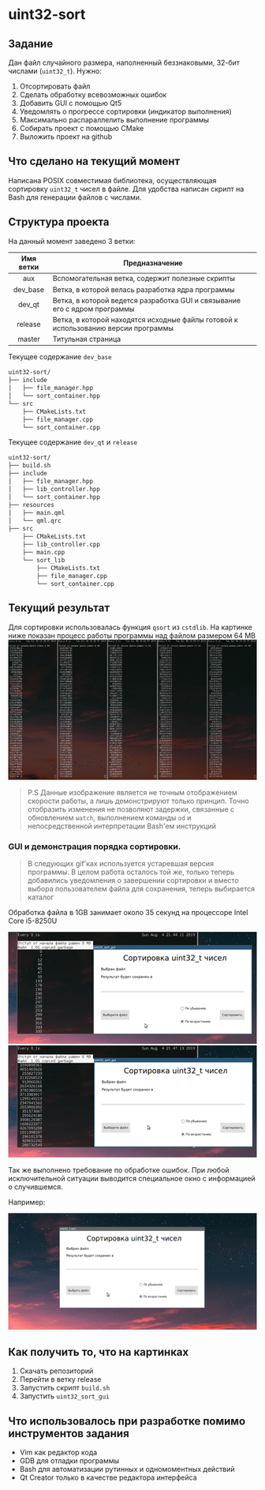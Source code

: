 # uint32-sort
## Задание
Дан файл случайного размера, наполненный беззнаковыми, 32-бит числами (`uint32_t`). Нужно:
1. Отсортировать файл
1. Сделать обработку всевозможных ошибок
1. Добавить GUI с помощью Qt5
1. Уведомлять о прогрессе сортировки (индикатор выполнения)
1. Максимально распараллелить выполнение программы
1. Собирать проект с помощью CMake
1. Выложить проект на github

## Что сделано на текущий момент
Написана POSIX совместимая библиотека, осуществляющая сортировку `uint32_t` чисел в файле. 
Для удобства написан скрипт на Bash для генерации файлов с числами.

## Структура проекта
На данный момент заведено 3 ветки:

|   Имя ветки   |                         Предназначение                                             |
|:-------------:| ---------------------------------------------------------------------------------- |
|     aux       | Вспомогательная ветка, содержит полезные скрипты                                   |
|   dev_base    | Ветка, в которой велась разработка ядра программы                                  |
|    dev_qt     | Ветка, в которой ведется разработка GUI и связывание его с ядром программы         |
|    release    | Ветка, в которой находятся исходные файлы готовой к использованию версии программы |
|    master     | Титульная страница                                                                 |


Текущее содержание `dev_base`

```
uint32-sort/
├── include
│   ├── file_manager.hpp
│   └── sort_container.hpp
└── src
    ├── CMakeLists.txt
    ├── file_manager.cpp
    └── sort_container.cpp
```

Текущее содержание `dev_qt` и `release`

```
uint32-sort/
├── build.sh
├── include
│   ├── file_manager.hpp
│   ├── lib_controller.hpp
│   └── sort_container.hpp
├── resources
│   ├── main.qml
│   └── qml.qrc
├── src
    ├── CMakeLists.txt
    ├── lib_controller.cpp
    ├── main.cpp
    └── sort_lib
        ├── CMakeLists.txt
        ├── file_manager.cpp
        └── sort_container.cpp
```

## Текущий результат
Для сортировки использовалась функция `qsort` из `cstdlib`.
На картинке ниже показан процесс работы программы над файлом размером 64 MB
![](for_readme/uint_sort.gif)



> P.S Данные изображение является не точным отображением скорости работы, а лишь демонстрируют только принцип. 
> Точно отобразить изменения не позволяют задержки, связанные с обновлением `watch`, выполнением команды `od` и 
> непосредственной интерпретации Bash'ем инструкций

### GUI и демонстрация порядка сортировки. 
> В следующих gif'ках используется устаревшая версия программы.
> В целом работа осталось той же, только теперь добавились уведомления о завершении сортировки и
> вместо выбора пользователем файла для сохранения, теперь выбирается каталог

Обработка файла в 1GB занимает около 35 секунд на процессоре Intel Core i5-8250U

![](for_readme/ascSort.gif)
![](for_readme/descSort.gif)

Так же выполнено требование по обработке ошибок. 
При любой исключительной ситуации выводится специальное окно с информацией о случившемся.

Например:

![](for_readme/errorHandling.gif)

## Как получить то, что на картинках
1. Скачать репозиторий
1. Перейти в ветку release
1. Запустить скрипт `build.sh`
1. Запустить `uint32_sort_gui`

## Что использовалось при разработке помимо инструментов задания
+ Vim как редактор кода
+ GDB для отладки программы
+ Bash для автоматизации рутинных и одномоментных действий
+ Qt Creator только в качестве редактора интерфейса
